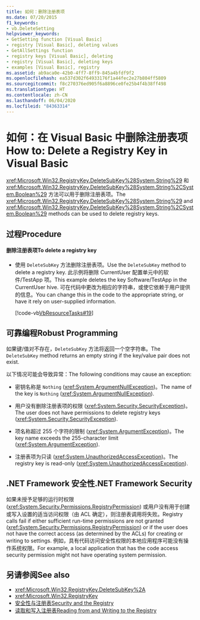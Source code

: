 ```yaml
---
title: 如何：删除注册表项
ms.date: 07/20/2015
f1_keywords:
- vb.DeleteSetting
helpviewer_keywords:
- GetSetting function [Visual Basic]
- registry [Visual Basic], deleting values
- GetAllSettings function
- registry keys [Visual Basic], deleting
- registry [Visual Basic], deleting keys
- examples [Visual Basic], registry
ms.assetid: ab9aca0e-42b0-4ff7-8ff9-845a4bfdf9f2
ms.openlocfilehash: ea537d302f64933176f1a44fec2e27b804ff5809
ms.sourcegitcommit: f8c270376ed905f6a8896ce0fe25b4f4b38ff498
ms.translationtype: HT
ms.contentlocale: zh-CN
ms.lasthandoff: 06/04/2020
ms.locfileid: "84363314"
---
```

# <a name="how-to-delete-a-registry-key-in-visual-basic"></a><span data-ttu-id="1ba8c-102">如何：在 Visual Basic 中删除注册表项</span><span class="sxs-lookup"><span data-stu-id="1ba8c-102">How to: Delete a Registry Key in Visual Basic</span></span>

<span data-ttu-id="1ba8c-103"><xref:Microsoft.Win32.RegistryKey.DeleteSubKey%28System.String%29> 和 <xref:Microsoft.Win32.RegistryKey.DeleteSubKey%28System.String%2CSystem.Boolean%29> 方法可以用于删除注册表项。</span><span class="sxs-lookup"><span data-stu-id="1ba8c-103">The <xref:Microsoft.Win32.RegistryKey.DeleteSubKey%28System.String%29> and <xref:Microsoft.Win32.RegistryKey.DeleteSubKey%28System.String%2CSystem.Boolean%29> methods can be used to delete registry keys.</span></span>  
  
## <a name="procedure"></a><span data-ttu-id="1ba8c-104">过程</span><span class="sxs-lookup"><span data-stu-id="1ba8c-104">Procedure</span></span>  
  
#### <a name="to-delete-a-registry-key"></a><span data-ttu-id="1ba8c-105">删除注册表项</span><span class="sxs-lookup"><span data-stu-id="1ba8c-105">To delete a registry key</span></span>  
  
- <span data-ttu-id="1ba8c-106">使用 `DeleteSubKey` 方法删除注册表项。</span><span class="sxs-lookup"><span data-stu-id="1ba8c-106">Use the `DeleteSubKey` method to delete a registry key.</span></span> <span data-ttu-id="1ba8c-107">此示例将删除 CurrentUser 配置单元中的软件/TestApp 项。</span><span class="sxs-lookup"><span data-stu-id="1ba8c-107">This example deletes the key Software/TestApp in the CurrentUser hive.</span></span> <span data-ttu-id="1ba8c-108">可在代码中更改为相应的字符串，或使它依赖于用户提供的信息。</span><span class="sxs-lookup"><span data-stu-id="1ba8c-108">You can change this in the code to the appropriate string, or have it rely on user-supplied information.</span></span>  
  
     [!code-vb[VbResourceTasks#19](~/samples/snippets/visualbasic/VS_Snippets_VBCSharp/VbResourceTasks/VB/Class1.vb#19)]  
  
## <a name="robust-programming"></a><span data-ttu-id="1ba8c-109">可靠编程</span><span class="sxs-lookup"><span data-stu-id="1ba8c-109">Robust Programming</span></span>  

 <span data-ttu-id="1ba8c-110">如果键/值对不存在，`DeleteSubKey` 方法将返回一个空字符串。</span><span class="sxs-lookup"><span data-stu-id="1ba8c-110">The `DeleteSubKey` method returns an empty string if the key/value pair does not exist.</span></span>  
  
 <span data-ttu-id="1ba8c-111">以下情况可能会导致异常：</span><span class="sxs-lookup"><span data-stu-id="1ba8c-111">The following conditions may cause an exception:</span></span>  
  
- <span data-ttu-id="1ba8c-112">密钥名称是 `Nothing` (<xref:System.ArgumentNullException>)。</span><span class="sxs-lookup"><span data-stu-id="1ba8c-112">The name of the key is `Nothing` (<xref:System.ArgumentNullException>).</span></span>  
  
- <span data-ttu-id="1ba8c-113">用户没有删除注册表项的权限 (<xref:System.Security.SecurityException>)。</span><span class="sxs-lookup"><span data-stu-id="1ba8c-113">The user does not have permissions to delete registry keys (<xref:System.Security.SecurityException>).</span></span>  
  
- <span data-ttu-id="1ba8c-114">项名称超过 255 个字符的限制 (<xref:System.ArgumentException>)。</span><span class="sxs-lookup"><span data-stu-id="1ba8c-114">The key name exceeds the 255-character limit (<xref:System.ArgumentException>).</span></span>  
  
- <span data-ttu-id="1ba8c-115">注册表项为只读 (<xref:System.UnauthorizedAccessException>)。</span><span class="sxs-lookup"><span data-stu-id="1ba8c-115">The registry key is read-only (<xref:System.UnauthorizedAccessException>).</span></span>  
  
## <a name="net-framework-security"></a><span data-ttu-id="1ba8c-116">.NET Framework 安全性</span><span class="sxs-lookup"><span data-stu-id="1ba8c-116">.NET Framework Security</span></span>  

 <span data-ttu-id="1ba8c-117">如果未授予足够的运行时权限 (<xref:System.Security.Permissions.RegistryPermission>) 或用户没有用于创建或写入设置的适当访问权限（由 ACL 确定），则注册表调用将失败。</span><span class="sxs-lookup"><span data-stu-id="1ba8c-117">Registry calls fail if either sufficient run-time permissions are not granted (<xref:System.Security.Permissions.RegistryPermission>) or if the user does not have the correct access (as determined by the ACLs) for creating or writing to settings.</span></span> <span data-ttu-id="1ba8c-118">例如，具有代码访问安全性权限的本地应用程序可能没有操作系统权限。</span><span class="sxs-lookup"><span data-stu-id="1ba8c-118">For example, a local application that has the code access security permission might not have operating system permission.</span></span>  
  
## <a name="see-also"></a><span data-ttu-id="1ba8c-119">另请参阅</span><span class="sxs-lookup"><span data-stu-id="1ba8c-119">See also</span></span>

- <xref:Microsoft.Win32.RegistryKey.DeleteSubKey%2A>
- <xref:Microsoft.Win32.RegistryKey>
- [<span data-ttu-id="1ba8c-120">安全性与注册表</span><span class="sxs-lookup"><span data-stu-id="1ba8c-120">Security and the Registry</span></span>](security-and-the-registry.md)
- [<span data-ttu-id="1ba8c-121">读取和写入注册表</span><span class="sxs-lookup"><span data-stu-id="1ba8c-121">Reading from and Writing to the Registry</span></span>](reading-from-and-writing-to-the-registry.md)
